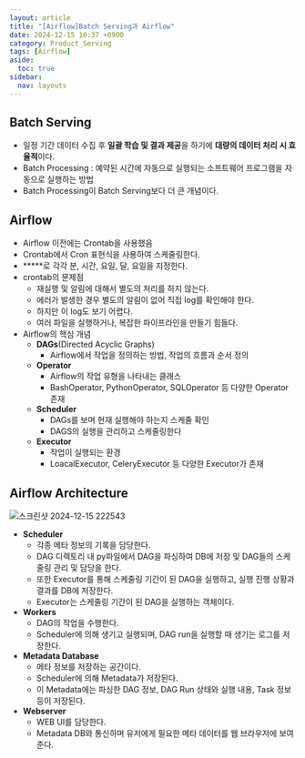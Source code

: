 ```yaml
---
layout: article
title: "[Airflow]Batch Serving과 Airflow"
date: 2024-12-15 10:37 +0900
category: Product_Serving
tags: [Airflow]
aside:
  toc: true
sidebar:
  nav: layouts
---
```

## Batch Serving

- 일정 기간 데이터 수집 후 **일괄 학습 및 결과 제공**을 하기에 **대량의 데이터 처리 시 효율적**이다.
- Batch Processing : 예약된 시간에 자동으로 실행되는 소프트웨어 프로그램을 자동으로 실행하는 방법
- Batch Processing이 Batch Serving보다 더 큰 개념이다.

## Airflow

- Airflow 이전에는 Crontab을 사용했음
- Crontab에서 Cron 표현식을 사용하여 스케줄링한다.
- *****로 각각 분, 시간, 요일, 달, 요일을 지정한다.
- crontab의 문제점
    - 재실행 및 알림에 대해서 별도의 처리를 하지 않는다.
    - 에러가 발생한 경우 별도의 알림이 없어 직접 log를 확인해야 한다.
    - 하지만 이 log도 보기 어렵다.
    - 여러 파일을 실행하거나, 복잡한 파이프라인을 만들기 힘들다.
- Airflow의 핵심 개념
    - **DAGs**(Directed Acyclic Graphs)
        - Airflow에서 작업을 정의하는 방법, 작업의 흐름과 순서 정의
    - **Operator**
        - Airflow의 작업 유형을 나타내는 클래스
        - BashOperator, PythonOperator, SQLOperator 등 다양한 Operator 존재
    - **Scheduler**
        - DAGs를 보며 현재 실행해야 하는지 스케줄 확인
        - DAGS의 실행을 관리하고 스케줄링한다
    - **Executor**
        - 작업이 실행되는 환경
        - LoacalExecutor, CeleryExecutor 등 다양한 Executor가 존재

## Airflow Architecture
![스크린샷 2024-12-15 222543](https://github.com/user-attachments/assets/69846565-02ee-444c-b011-203c20993c10)

- **Scheduler**
    - 각종 메타 정보의 기록을 담당한다.
    - DAG 디렉토리 내 py파일에서 DAG을 파싱하여 DB에 저장 및 DAG들의 스케줄링 관리 및 담당을 한다.
    - 또한 Executor를 통해 스케줄링 기간이 된 DAG을 실행하고, 실행 진행 상황과 결과를 DB에 저장한다.
    - Executor는 스케줄링 기간이 된 DAG을 실행하는 객체이다.
- **Workers**
    - DAG의 작업을 수행한다.
    - Scheduler에 의해 생기고 실행되며, DAG run을 실행할 때 생기는 로그를 저장한다.
- **Metadata Database**
    - 메타 정보를 저장하는 공간이다.
    - Scheduler에 의해 Metadata가 저장된다.
    - 이 Metadata에는 파싱한 DAG 정보, DAG Run 상태와 실행 내용, Task 정보 등이 저장된다.
- **Webserver**
    - WEB UI를 담당한다.
    - Metadata DB와 통신하며 유저에게 필요한 메타 데이터를 웹 브라우저에 보여준다.
